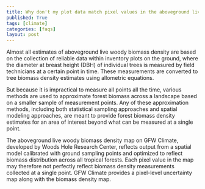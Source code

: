 ```yaml
---
title: Why don't my plot data match pixel values in the aboveground live woody biomass density map?
published: True
tags: [climate]
categories: [faqs]
layout: post
---
```

<div class="content">
	<p>Almost all estimates of aboveground live woody biomass density are based on the
	collection of reliable data within inventory plots on the ground, where the diameter at breast height (DBH) of individual trees is measured by field technicians at a certain point in time. These measurements are converted to tree biomass density estimates using allometric equations.</p>
	<p>But because it is impractical to measure all points all the time, various methods are used to approximate forest biomass across a landscape based on a smaller sample of measurement points. Any of these approximation methods, including both statistical sampling approaches and spatial modeling approaches, are meant to provide forest biomass density estimates for an area of interest beyond what can be measured at a single point.</p>
	<p>The aboveground live woody biomass density map on GFW Climate, developed by Woods Hole Research Center, reflects output from a spatial model calibrated with ground sampling points and optimized to reflect biomass distribution across all tropical forests. Each pixel value in the map may therefore not perfectly reflect biomass density measurements collected at a single point. GFW Climate provides a pixel-level uncertainty map along with the biomass density map.</p>
</div>